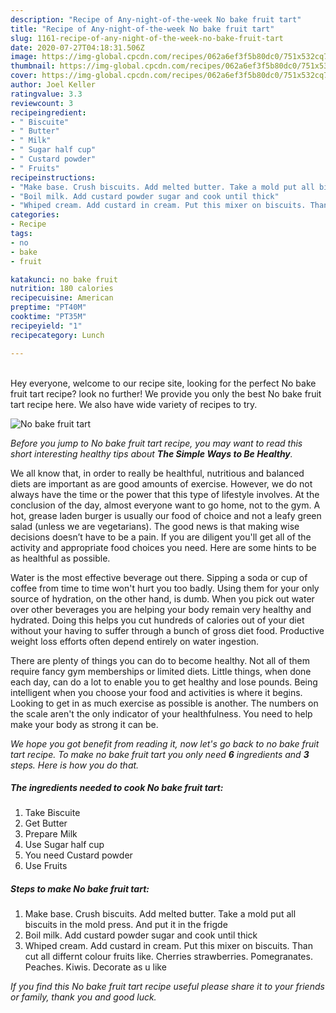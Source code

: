```yaml
---
description: "Recipe of Any-night-of-the-week No bake fruit tart"
title: "Recipe of Any-night-of-the-week No bake fruit tart"
slug: 1161-recipe-of-any-night-of-the-week-no-bake-fruit-tart
date: 2020-07-27T04:18:31.506Z
image: https://img-global.cpcdn.com/recipes/062a6ef3f5b80dc0/751x532cq70/no-bake-fruit-tart-recipe-main-photo.jpg
thumbnail: https://img-global.cpcdn.com/recipes/062a6ef3f5b80dc0/751x532cq70/no-bake-fruit-tart-recipe-main-photo.jpg
cover: https://img-global.cpcdn.com/recipes/062a6ef3f5b80dc0/751x532cq70/no-bake-fruit-tart-recipe-main-photo.jpg
author: Joel Keller
ratingvalue: 3.3
reviewcount: 3
recipeingredient:
- " Biscuite"
- " Butter"
- " Milk"
- " Sugar half cup"
- " Custard powder"
- " Fruits"
recipeinstructions:
- "Make base. Crush biscuits. Add melted butter. Take a mold put all biscuits in the mold press. And put it in the frigde"
- "Boil milk. Add custard powder sugar and cook until thick"
- "Whiped cream. Add custard in cream. Put this mixer on biscuits. Than cut all differnt colour fruits like. Cherries strawberries. Pomegranates. Peaches. Kiwis. Decorate as u like"
categories:
- Recipe
tags:
- no
- bake
- fruit

katakunci: no bake fruit 
nutrition: 180 calories
recipecuisine: American
preptime: "PT40M"
cooktime: "PT35M"
recipeyield: "1"
recipecategory: Lunch

---
```

<br>
Hey everyone, welcome to our recipe site, looking for the perfect No bake fruit tart recipe? look no further! We provide you only the best No bake fruit tart recipe here. We also have wide variety of recipes to try.
<br>


![No bake fruit tart](https://img-global.cpcdn.com/recipes/062a6ef3f5b80dc0/751x532cq70/no-bake-fruit-tart-recipe-main-photo.jpg)

<i>Before you jump to No bake fruit tart recipe, you may want to read this short interesting healthy tips about <strong>The Simple Ways to Be Healthy</strong>.</i>

We all know that, in order to really be healthful, nutritious and balanced diets are important as are good amounts of exercise. However, we do not always have the time or the power that this type of lifestyle involves. At the conclusion of the day, almost everyone want to go home, not to the gym. A hot, grease laden burger is usually our food of choice and not a leafy green salad (unless we are vegetarians). The good news is that making wise decisions doesn’t have to be a pain. If you are diligent you'll get all of the activity and appropriate food choices you need. Here are some hints to be as healthful as possible.

Water is the most effective beverage out there. Sipping a soda or cup of coffee from time to time won't hurt you too badly. Using them for your only source of hydration, on the other hand, is dumb. When you pick out water over other beverages you are helping your body remain very healthy and hydrated. Doing this helps you cut hundreds of calories out of your diet without your having to suffer through a bunch of gross diet food. Productive weight loss efforts often depend entirely on water ingestion.

There are plenty of things you can do to become healthy. Not all of them require fancy gym memberships or limited diets. Little things, when done each day, can do a lot to enable you to get healthy and lose pounds. Being intelligent when you choose your food and activities is where it begins. Looking to get in as much exercise as possible is another. The numbers on the scale aren't the only indicator of your healthfulness. You need to help make your body as strong it can be. 


<i>We hope you got benefit from reading it, now let's go back to no bake fruit tart recipe. To make no bake fruit tart you only need <strong>6</strong> ingredients and <strong>3</strong> steps. Here is how you do that.
</i>

##### The ingredients needed to cook No bake fruit tart:

1. Take  Biscuite
1. Get  Butter
1. Prepare  Milk
1. Use  Sugar half cup
1. You need  Custard powder
1. Use  Fruits


##### Steps to make No bake fruit tart:

1. Make base. Crush biscuits. Add melted butter. Take a mold put all biscuits in the mold press. And put it in the frigde
1. Boil milk. Add custard powder sugar and cook until thick
1. Whiped cream. Add custard in cream. Put this mixer on biscuits. Than cut all differnt colour fruits like. Cherries strawberries. Pomegranates. Peaches. Kiwis. Decorate as u like


<i>If you find this No bake fruit tart recipe useful please share it to your friends or family, thank you and good luck.</i>
